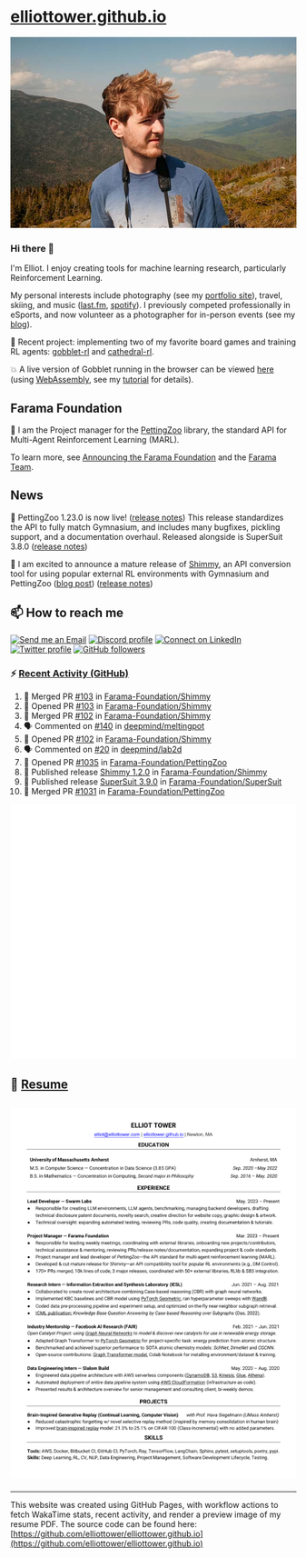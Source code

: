 # [elliottower.github.io](https://github.com/elliottower/elliottower.github.io)

[![A wild Elliot on Mt Washington](https://raw.githubusercontent.com/elliottower/elliottower.github.io/main/src/jpg/DSCF7539-600px.jpg?raw=true)](https://raw.githubusercontent.com/elliottower/elliottower.github.io/main/src/jpg/DSCF7539.jpg?raw=true)

### Hi there 👋

I'm Elliot. I enjoy creating tools for machine learning research, particularly Reinforcement Learning.

My personal interests include photography (see my [portfolio site](https://www.elliottower.com/)), travel, skiing, and music ([last.fm](https://www.last.fm/user/ajsdlfkwer), [spotify](https://open.spotify.com/user/12132818380)). I previously competed professionally in eSports, and now volunteer as a photographer for in-person events (see my [blog](https://www.elliottower.com/stories/?category=events)).

🤖 Recent project: implementing two of my favorite board games and training RL agents: [gobblet-rl](https://github.com/elliottower/gobblet-rl) and [cathedral-rl](https://github.com/elliottower/cathedral-rl). 

💥 A live version of Gobblet running in the browser can be viewed [here](https://elliottower.github.io/gobblet-rl/) (using [WebAssembly](https://webassembly.org/), see my [tutorial](https://github.com/elliottower/gobblet-rl/blob/main/tutorials/WebAssembly/web_assembly.md) for details).

## Farama Foundation

🚀 I am the Project manager for the [PettingZoo](https://github.com/Farama-Foundation/PettingZoo) library, the standard API for Multi-Agent Reinforcement Learning (MARL). 

To learn more, see [Announcing the Farama Foundation](https://farama.org/Announcing-The-Farama-Foundation) and the [Farama Team](https://farama.org/team).

## News

🎉 PettingZoo 1.23.0 is now live! ([release notes](https://github.com/Farama-Foundation/PettingZoo/releases/tag/1.23.0)) This release standardizes the API to fully match Gymnasium, and includes many bugfixes, pickling support, and a documentation overhaul. Released alongside is SuperSuit 3.8.0 ([release notes](https://github.com/Farama-Foundation/SuperSuit/releases/tag/3.8.0)) 

<!-- ![GitHub Release Date](https://img.shields.io/github/release-date/Farama-Foundation/PettingZoo) -->

🎉 I am excited to announce a mature release of [Shimmy](https://github.com/Farama-Foundation/Shimmy), an API conversion tool for using popular external RL environments with Gymnasium and PettingZoo ([blog post](https://farama.org/Announcing-Shimmy)) ([release notes](https://github.com/Farama-Foundation/Shimmy/releases/tag/v1.0.0)) 

## 📫 How to reach me

 [![Send me an Email](https://img.shields.io/badge/email-elliot%40elliottower.com-blue)](mailto:elliot@elliottower.com)
 [![Discord profile](https://img.shields.io/badge/Discord-7289DA?style=flat&logo=discord&logoColor=white)](https://discord.com/users/83091537923145728)
 [![Connect on LinkedIn](https://img.shields.io/badge/--linkedin?label=LinkedIn&logo=LinkedIn&style=social)](https://www.linkedin.com/in/elliot-tower)
 [![Twitter profile](https://img.shields.io/twitter/follow/elliottower?style=social)](https://twitter.com/ElliotTower/)
 [![GitHub followers](https://img.shields.io/github/followers/elliottower?style=social)](https://github.com/elliottower/)

### ⚡ [Recent Activity (GitHub)](https://github.com/elliottower)

<!--START_SECTION:activity-->
1. 🎉 Merged PR [#103](https://github.com/Farama-Foundation/Shimmy/pull/103) in [Farama-Foundation/Shimmy](https://github.com/Farama-Foundation/Shimmy)
2. 💪 Opened PR [#103](https://github.com/Farama-Foundation/Shimmy/pull/103) in [Farama-Foundation/Shimmy](https://github.com/Farama-Foundation/Shimmy)
3. 🎉 Merged PR [#102](https://github.com/Farama-Foundation/Shimmy/pull/102) in [Farama-Foundation/Shimmy](https://github.com/Farama-Foundation/Shimmy)
4. 🗣 Commented on [#140](https://github.com/deepmind/meltingpot/issues/140#issuecomment-1644931352) in [deepmind/meltingpot](https://github.com/deepmind/meltingpot)
5. 💪 Opened PR [#102](https://github.com/Farama-Foundation/Shimmy/pull/102) in [Farama-Foundation/Shimmy](https://github.com/Farama-Foundation/Shimmy)
6. 🗣 Commented on [#20](https://github.com/deepmind/lab2d/issues/20#issuecomment-1644899057) in [deepmind/lab2d](https://github.com/deepmind/lab2d)
7. 💪 Opened PR [#1035](https://github.com/Farama-Foundation/PettingZoo/pull/1035) in [Farama-Foundation/PettingZoo](https://github.com/Farama-Foundation/PettingZoo)
8. 🚀 Published release [Shimmy 1.2.0](https://github.com/Farama-Foundation/Shimmy/releases/tag/v1.2.0) in [Farama-Foundation/Shimmy](https://github.com/Farama-Foundation/Shimmy)
9. 🚀 Published release [SuperSuit 3.9.0](https://github.com/Farama-Foundation/SuperSuit/releases/tag/3.9.0) in [Farama-Foundation/SuperSuit](https://github.com/Farama-Foundation/SuperSuit)
10. 🎉 Merged PR [#1031](https://github.com/Farama-Foundation/PettingZoo/pull/1031) in [Farama-Foundation/PettingZoo](https://github.com/Farama-Foundation/PettingZoo)
<!--END_SECTION:activity-->


<picture>
  <a href="https://metrics.lecoq.io/insights?user=elliottower">
   <img src="/github-metrics.svg" alt="Metrics">
  </a>
</picture>

## 📄 [Resume](https://elliottower.github.io/src/pdf/resume.pdf)

<!-- PDF-TO-MARKDOWN:START -->
![Page 1](src/png/page1.png "Page 1")
---
<!-- PDF-TO-MARKDOWN:END -->

----

This website was created using GitHub Pages, with workflow actions to fetch WakaTime stats, recent activity, and render a preview image of my resume PDF. The source code can be found here: [https://github.com/elliottower/elliottower.github.io](https://github.com/elliottower/elliottower.github.io)
